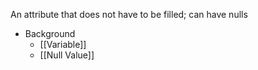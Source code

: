 An attribute that does not have to be filled; can have nulls

- Background
	- [[Variable]]
	- [[Null Value]]
